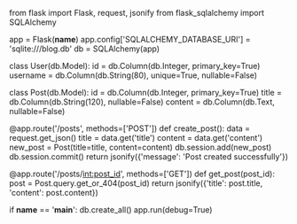 from flask import Flask, request, jsonify
from flask_sqlalchemy import SQLAlchemy

app = Flask(__name__)
app.config['SQLALCHEMY_DATABASE_URI'] = 'sqlite:///blog.db'
db = SQLAlchemy(app)

class User(db.Model):
id = db.Column(db.Integer, primary_key=True)
username = db.Column(db.String(80), unique=True, nullable=False)

class Post(db.Model):
id = db.Column(db.Integer, primary_key=True)
title = db.Column(db.String(120), nullable=False)
content = db.Column(db.Text, nullable=False)

@app.route('/posts', methods=['POST'])
def create_post():
data = request.get_json()
title = data.get('title')
content = data.get('content')
new_post = Post(title=title, content=content)
db.session.add(new_post)
db.session.commit()
return jsonify({'message': 'Post created successfully'})

@app.route('/posts/<int:post_id>', methods=['GET'])
def get_post(post_id):
post = Post.query.get_or_404(post_id)
return jsonify({'title': post.title, 'content': post.content})


if __name__ == '__main__':
db.create_all()
app.run(debug=True)
